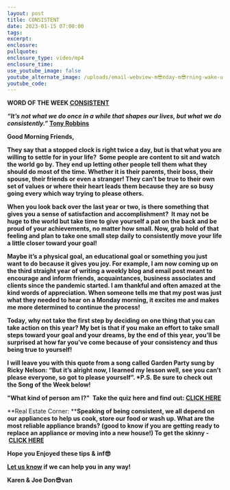 ```yaml
---
layout: post
title: CONSISTENT
date: 2023-01-15 07:00:00
tags:
excerpt:
enclosure:
pullquote:
enclosure_type: video/mp4
enclosure_time:
use_youtube_image: false
youtube_alternate_image: /uploads/email-webview-m😎nday-m😎rning-wake-up-consistent.png
youtube_code:
---
```

**WORD OF THE WEEK&nbsp;[CONSISTENT](https://www.merriam-webster.com/dictionary/consistent)**

***“It’s not what we do once in a while that shapes our lives, but what we do consistently.”&nbsp;*[Tony Robbins](https://www.bing.com/search?q=tony+robbins+consistentcy+quotes+and+images&amp;qs=NW&amp;pq=tony+robbins+consistentcy+quotes&amp;sk=NW1&amp;sc=3-32&amp;cvid=CC421F75088F45BDB0179DECF7762D37&amp;setmkt=en-us&amp;FORM=QBRE&amp;sp=2)**

**Good Morning Friends,**

**They say that a stopped clock is right twice a day, but is that what you are willing to settle for in your life?&nbsp; Some people are content to sit and watch the world go by. They end up letting other people tell them what they should do most of the time. Whether it is their parents, their boss, their spouse, their friends or even a stranger\! They can’t be true to their own set of values or where their heart leads them because they are so busy going every which way trying to please others.**

**When you look back over the last year or two, is there something that gives you a sense of satisfaction and accomplishment?&nbsp; It may not be huge to the world but take time to give yourself a pat on the back and be proud of your achievements, no matter how small. Now, grab hold of that feeling and plan to take one small step daily to consistently move your life a little closer toward your goal\!&nbsp;**

**Maybe it’s a physical goal, an educational goal or something you just want to do because it gives you joy. For example, I am now coming up on the third straight year of writing a weekly blog and email post meant to encourage and inform friends, acquaintances, business associates and clients since the pandemic started. I am thankful and often amazed at the kind words of appreciation. When someone tells me that my post was just what they needed to hear on a Monday morning, it excites me and makes me more determined to continue the process\!**

**Today, why not take the first step by deciding on one thing that you can take action on this year? My bet is that if you make an effort to take small steps toward your goal and your dreams, by the end of this year, you’ll be surprised at how far you’ve come because of your consistency and thus being true to yourself\!&nbsp;**

**I will leave you with this quote from a song called Garden Party sung by Ricky Nelson: “But it’s alright now, I learned my lesson well, see you can’t please everyone, so got to please yourself”. \*P.S. Be sure to check out the Song of the Week below\!**

**"What kind of person am I?"&nbsp; Take the quiz here and find out:&nbsp;[CLICK HERE](https://psycatgames.com/quiz/what-kind-of-person-am-i/)**

**Real Estate Corner:&nbsp;****Speaking of being consistent, we all depend on our appliances to help us cook, store our food or wash up. What are the most reliable appliance brands? (good to know if you are getting ready to replace an appliance or moving into a new house\!) To get the skinny -&nbsp;[CLICK HERE](https://youtu.be/dOcxeSOA60U)&nbsp;&nbsp;**

**Hope you Enjoyed these tips & inf😎**

**[Let us know](https://longislandrealestatevideoblog.com/contact)&nbsp;if we can help you in any way\!&nbsp;**

**Karen & Joe Don😎van&nbsp;**&nbsp;